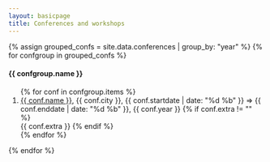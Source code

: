 ```yaml
---
layout: basicpage
title: Conferences and workshops
---
```


{% assign grouped_confs = site.data.conferences | group_by: "year" %}
{% for confgroup in grouped_confs %}
  #### {{ confgroup.name }}
  <ol>
    {% for conf in confgroup.items %}
      <li>
        <a href="{{ conf.link }}" target="_blank">{{ conf.name }}</a>,
        {{ conf.city }},
        {{ conf.startdate | date: "%d %b" }} ⇒ {{ conf.enddate | date: "%d %b" }},
        {{ conf.year }}
        {% if conf.extra != "" %}
          <br>
          {{ conf.extra }}
        {% endif %}
      </li>
    {% endfor %}
  </ol>
{% endfor %}
